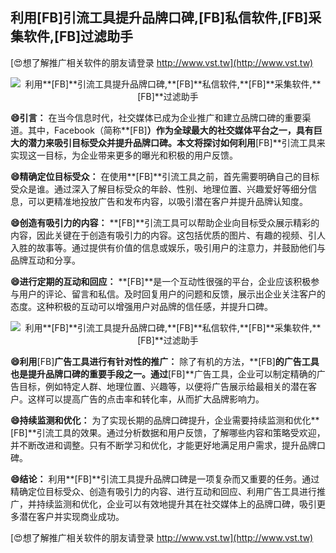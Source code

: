 ## **利用**[FB]**引流工具提升品牌口碑,**[FB]**私信软件,**[FB]**采集软件,**[FB]**过滤助手**

[😍想了解推广相关软件的朋友请登录 http://www.vst.tw](http://www.vst.tw)

 <center><img src="https://vst.tw/MP4/tuiguang/png/4.png" alt="利用**[FB]**引流工具提升品牌口碑,**[FB]**私信软件,**[FB]**采集软件,**[FB]**过滤助手"></center>

**😄引言：**
在当今信息时代，社交媒体已成为企业推广和建立品牌口碑的重要渠道。其中，Facebook（简称**[FB]**）作为全球最大的社交媒体平台之一，具有巨大的潜力来吸引目标受众并提升品牌口碑。本文将探讨如何利用**[FB]**引流工具来实现这一目标，为企业带来更多的曝光和积极的用户反馈。

**😄精确定位目标受众：**
在使用**[FB]**引流工具之前，首先需要明确自己的目标受众是谁。通过深入了解目标受众的年龄、性别、地理位置、兴趣爱好等细分信息，可以更精准地投放广告和发布内容，以吸引潜在客户并提升品牌认知度。

**😄创造有吸引力的内容：**
**[FB]**引流工具可以帮助企业向目标受众展示精彩的内容，因此关键在于创造有吸引力的内容。这包括优质的图片、有趣的视频、引人入胜的故事等。通过提供有价值的信息或娱乐，吸引用户的注意力，并鼓励他们与品牌互动和分享。

**😄进行定期的互动和回应：**
**[FB]**是一个互动性很强的平台，企业应该积极参与用户的评论、留言和私信。及时回复用户的问题和反馈，展示出企业关注客户的态度。这种积极的互动可以增强用户对品牌的信任感，并提升口碑。

 <center><img src="https://vst.tw/MP4/tuiguang/png/2.png" alt="利用**[FB]**引流工具提升品牌口碑,**[FB]**私信软件,**[FB]**采集软件,**[FB]**过滤助手"></center>

**😄利用**[FB]**广告工具进行有针对性的推广：**
除了有机的方法，**[FB]**的广告工具也是提升品牌口碑的重要手段之一。通过**[FB]**广告工具，企业可以制定精确的广告目标，例如特定人群、地理位置、兴趣等，以便将广告展示给最相关的潜在客户。这样可以提高广告的点击率和转化率，从而扩大品牌影响力。

**😄持续监测和优化：**
为了实现长期的品牌口碑提升，企业需要持续监测和优化**[FB]**引流工具的效果。通过分析数据和用户反馈，了解哪些内容和策略受欢迎，并不断改进和调整。只有不断学习和优化，才能更好地满足用户需求，提升品牌口碑。

**😄结论：**
利用**[FB]**引流工具提升品牌口碑是一项复杂而又重要的任务。通过精确定位目标受众、创造有吸引力的内容、进行互动和回应、利用广告工具进行推广，并持续监测和优化，企业可以有效地提升其在社交媒体上的品牌口碑，吸引更多潜在客户并实现商业成功。

[😍想了解推广相关软件的朋友请登录 http://www.vst.tw](http://www.vst.tw)



